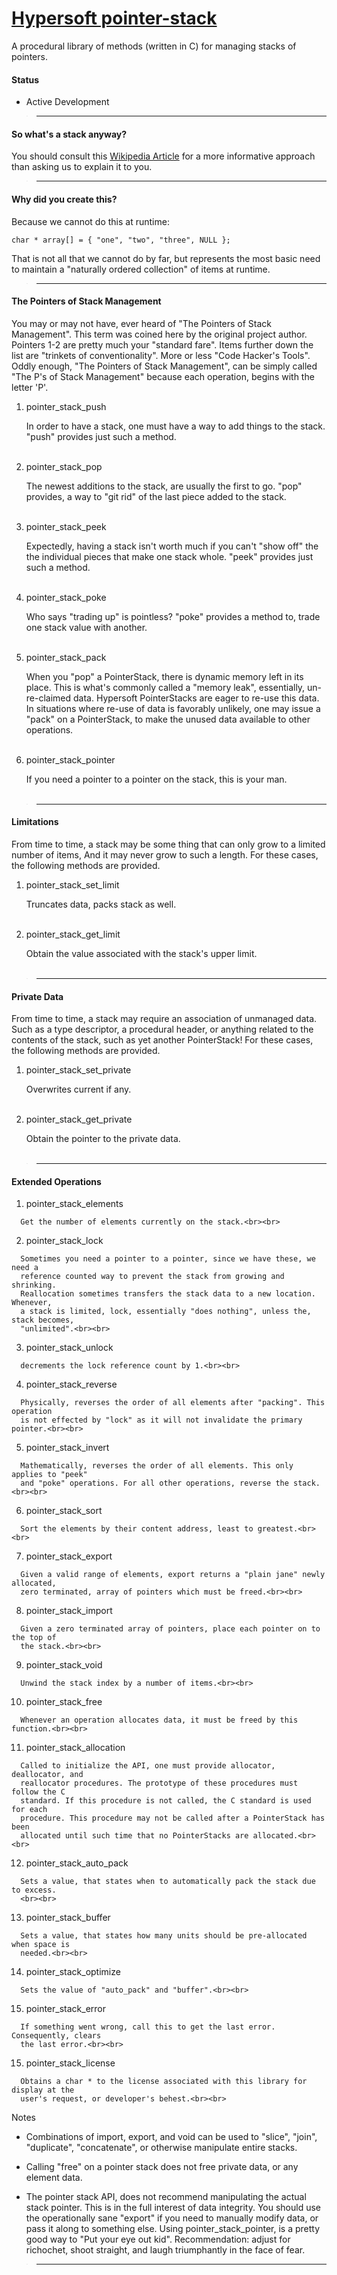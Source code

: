 [Hypersoft pointer-stack](http://www.github.com/hypersoft/pointer-stack) <markup theme=hypersoft>
=======================

A procedural library of methods (written in C) for managing stacks of pointers.

#### Status

* Active Development

><hr>

#### So what's a stack anyway?

You should consult this
[Wikipedia Article](http://en.wikipedia.org/wiki/Stack_%28abstract_data_type%29) for
a more informative approach than asking us to explain it to you.

><hr>

#### Why did you create this?

Because we cannot do this at runtime:

	char * array[] = { "one", "two", "three", NULL };

That is not all that we cannot do by far, but represents the most basic need to
maintain a "naturally ordered collection" of items at runtime.

><hr>

#### The Pointers of Stack Management
You may or may not have, ever heard of "The Pointers of Stack Management". This term
was coined here by the original project author. Pointers 1-2 are pretty much your
"standard fare". Items further down the list are "trinkets of conventionality". More
or less "Code Hacker's Tools". Oddly enough, "The Pointers of Stack Management", can
be simply called "The P's of Stack Management" because each operation, begins with the
letter 'P'.

   1. pointer\_stack_push

	  In order to have a stack, one must have a way to add things to the
	  stack. "push" provides just such a method.<br><br>

   2. pointer\_stack_pop

	  The newest additions to the stack, are usually the first to go. "pop" provides,
	  a way to "git rid" of the last piece added to the stack.<br><br>

   3. pointer\_stack_peek

	  Expectedly, having a stack isn't worth much if you can't "show off" the
	  the individual pieces that make one stack whole. "peek" provides just
	  such a method.<br><br>

   4. pointer\_stack_poke

	  Who says "trading up" is pointless? "poke" provides a method to, trade one stack
	  value with another.<br><br>

   5. pointer\_stack_pack

	  When you "pop" a PointerStack, there is dynamic memory left in its place. This
	  is what's commonly called a "memory leak", essentially, un-re-claimed data.
	  Hypersoft PointerStacks are eager to re-use this data. In situations where
	  re-use of data is favorably unlikely, one may issue a "pack" on a PointerStack,
	  to make the unused data available to other operations.<br><br>

   6. pointer\_stack_pointer

	  If you need a pointer to a pointer on the stack, this is your man.<br><br>

><hr>

#### Limitations
From time to time, a stack may be some thing that can only grow to a limited number of
items, And it may never grow to such a length. For these cases, the following methods
are provided.

   1. pointer\_stack\_set_limit

	  Truncates data, packs stack as well.<br><br>

   2. pointer\_stack\_get_limit

	  Obtain the value associated with the stack's upper limit.<br><br>

><hr>

#### Private Data
From time to time, a stack may require an association of unmanaged data. Such as a type
descriptor, a procedural header, or anything related to the contents of the stack, such
as yet another PointerStack! For these cases, the following methods are provided.

   1. pointer\_stack\_set_private

	  Overwrites current if any.<br><br>

   2. pointer\_stack\_get_private

	  Obtain the pointer to the private data.<br><br>

><hr>

#### Extended Operations

   01. pointer\_stack_elements

	  Get the number of elements currently on the stack.<br><br>

   02. pointer\_stack_lock

	  Sometimes you need a pointer to a pointer, since we have these, we need a
	  reference counted way to prevent the stack from growing and shrinking.
	  Reallocation sometimes transfers the stack data to a new location. Whenever,
	  a stack is limited, lock, essentially "does nothing", unless the, stack becomes,
	  "unlimited".<br><br>

   03. pointer\_stack_unlock

	  decrements the lock reference count by 1.<br><br>

   04. pointer\_stack_reverse

	  Physically, reverses the order of all elements after "packing". This operation
	  is not effected by "lock" as it will not invalidate the primary pointer.<br><br>

   05. pointer\_stack_invert

	  Mathematically, reverses the order of all elements. This only applies to "peek"
	  and "poke" operations. For all other operations, reverse the stack.<br><br>

   06. pointer\_stack_sort

	  Sort the elements by their content address, least to greatest.<br><br>

   07. pointer\_stack_export

	  Given a valid range of elements, export returns a "plain jane" newly allocated,
	  zero terminated, array of pointers which must be freed.<br><br>

   08. pointer\_stack_import

	  Given a zero terminated array of pointers, place each pointer on to the top of
	  the stack.<br><br>

   09. pointer\_stack_void

	  Unwind the stack index by a number of items.<br><br>

   10. pointer\_stack_free

	  Whenever an operation allocates data, it must be freed by this function.<br><br>

   11. pointer\_stack_allocation

	  Called to initialize the API, one must provide allocator, deallocator, and
	  reallocator procedures. The prototype of these procedures must follow the C
	  standard. If this procedure is not called, the C standard is used for each
	  procedure. This procedure may not be called after a PointerStack has been
	  allocated until such time that no PointerStacks are allocated.<br><br>

   12. pointer\_stack\_auto_pack

	  Sets a value, that states when to automatically pack the stack due to excess.
	  <br><br>

   13. pointer\_stack_buffer

	  Sets a value, that states how many units should be pre-allocated when space is
	  needed.<br><br>

   14. pointer\_stack_optimize

	  Sets the value of "auto_pack" and "buffer".<br><br>

   15. pointer\_stack_error

	  If something went wrong, call this to get the last error. Consequently, clears
	  the last error.<br><br>

   15. pointer\_stack_license

	  Obtains a char * to the license associated with this library for display at the
	  user's request, or developer's behest.<br><br>


Notes

* Combinations of import, export, and void can be used to "slice", "join",
"duplicate", "concatenate", or otherwise manipulate entire stacks.

* Calling "free" on a pointer stack does not free private data, or any element data.

* The pointer stack API, does not recommend manipulating the actual stack pointer.
  This is in the full interest of data integrity. You should use the operationally
  sane "export" if you need to manually modify data, or pass it along to something
  else. Using pointer\_stack_pointer, is a pretty good way to "Put your eye out kid".
  Recommendation: adjust for richochet, shoot straight, and laugh triumphantly in the
  face of fear.

><hr>

